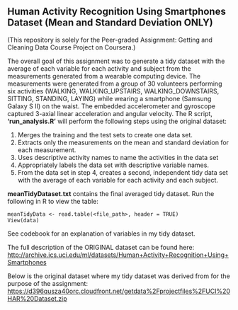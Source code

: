 ## Human Activity Recognition Using Smartphones Dataset (Mean and Standard Deviation ONLY)
(This repository is solely for the Peer-graded Assignment: Getting and Cleaning Data Course Project on Coursera.)

The overall goal of this assignment was to generate a tidy dataset with the average of each variable for each activity and subject from the measurements generated from a wearable computing device.  The measurements were generated from a group of 30 volunteers performing six activities (WALKING, WALKING_UPSTAIRS, WALKING_DOWNSTAIRS, SITTING, STANDING, LAYING) while wearing a smartphone (Samsung Galaxy S II) on the waist. The embedded accelerometer and gyroscope captured 3-axial linear acceleration and angular velocity. The R script, **‘run_analysis.R’** will perform the following steps using the original dataset:

1. Merges the training and the test sets to create one data set.
2. Extracts only the measurements on the mean and standard deviation for each measurement.
3. Uses descriptive activity names to name the activities in the data set
4. Appropriately labels the data set with descriptive variable names.
5. From the data set in step 4, creates a second, independent tidy data set with the average of each variable for each activity and each subject.

**meanTidyDataset.txt** contains the final averaged tidy dataset. Run the following in R to view the table:
~~~~
meanTidyData <- read.table(<file_path>, header = TRUE)
View(data)
~~~~

See codebook for an explanation of variables in my tidy dataset. 

The full description of the ORIGINAL dataset can be found here:
http://archive.ics.uci.edu/ml/datasets/Human+Activity+Recognition+Using+Smartphones

Below is the original dataset where my tidy dataset was derived from for the purpose of the assignment:
https://d396qusza40orc.cloudfront.net/getdata%2Fprojectfiles%2FUCI%20HAR%20Dataset.zip
